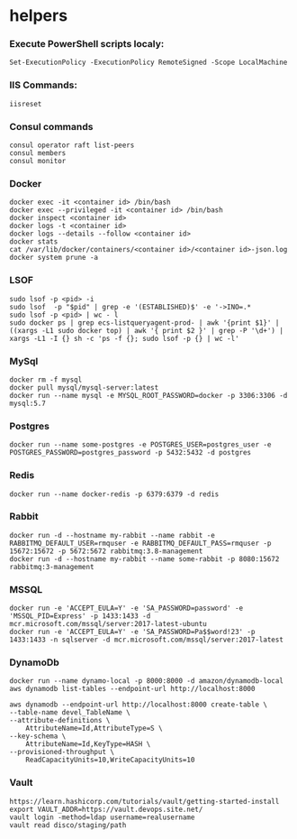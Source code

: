 # helpers

### Execute PowerShell scripts localy: 
    Set-ExecutionPolicy -ExecutionPolicy RemoteSigned -Scope LocalMachine
    
### IIS Commands:
    iisreset
    
### Consul commands
    consul operator raft list-peers
    consul members
    consul monitor
    
### Docker
    docker exec -it <container id> /bin/bash
    docker exec --privileged -it <container id> /bin/bash
    docker inspect <container id>
    docker logs -t <container id>
    docker logs --details --follow <container id> 
    docker stats
    cat /var/lib/docker/containers/<container id>/<container id>-json.log
    docker system prune -a 

### LSOF
    sudo lsof -p <pid> -i
    sudo lsof  -p "$pid" | grep -e '(ESTABLISHED)$' -e '->INO=.*
    sudo lsof -p <pid> | wc - l
    sudo docker ps | grep ecs-listqueryagent-prod- | awk '{print $1}' | ((xargs -L1 sudo docker top) | awk '{ print $2 }' | grep -P '\d+') | xargs -L1 -I {} sh -c 'ps -f {}; sudo lsof -p {} | wc -l'

### MySql
    docker rm -f mysql
    docker pull mysql/mysql-server:latest
    docker run --name mysql -e MYSQL_ROOT_PASSWORD=docker -p 3306:3306 -d mysql:5.7
  
### Postgres
    docker run --name some-postgres -e POSTGRES_USER=postgres_user -e POSTGRES_PASSWORD=postgres_password -p 5432:5432 -d postgres
  
### Redis
    docker run --name docker-redis -p 6379:6379 -d redis
  
### Rabbit
    docker run -d --hostname my-rabbit --name rabbit -e RABBITMQ_DEFAULT_USER=rmquser -e RABBITMQ_DEFAULT_PASS=rmquser -p 15672:15672 -p 5672:5672 rabbitmq:3.8-management
    docker run -d --hostname my-rabbit --name some-rabbit -p 8080:15672 rabbitmq:3-management
  
### MSSQL
    docker run -e 'ACCEPT_EULA=Y' -e 'SA_PASSWORD=password' -e 'MSSQL_PID=Express' -p 1433:1433 -d mcr.microsoft.com/mssql/server:2017-latest-ubuntu
    docker run -e 'ACCEPT_EULA=Y' -e 'SA_PASSWORD=Pa$$word!23' -p 1433:1433 -n sqlserver -d mcr.microsoft.com/mssql/server:2017-latest
  
### DynamoDb
    docker run --name dynamo-local -p 8000:8000 -d amazon/dynamodb-local
    aws dynamodb list-tables --endpoint-url http://localhost:8000

    aws dynamodb --endpoint-url http://localhost:8000 create-table \
    --table-name devel_TableName \
    --attribute-definitions \
        AttributeName=Id,AttributeType=S \
    --key-schema \
        AttributeName=Id,KeyType=HASH \
    --provisioned-throughput \
        ReadCapacityUnits=10,WriteCapacityUnits=10
        
        
### Vault
    https://learn.hashicorp.com/tutorials/vault/getting-started-install
    export VAULT_ADDR=https://vault.devops.site.net/
    vault login -method=ldap username=realusername
    vault read disco/staging/path
  

